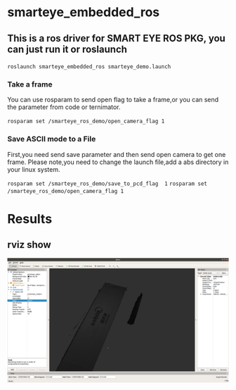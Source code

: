 # smarteye_embedded_ros

## This is a ros driver for SMART EYE ROS PKG, you can just run it or roslaunch

`
roslaunch smarteye_embedded_ros smarteye_demo.launch
`
### Take a frame

You can use rosparam to send open flag to take a frame,or you can send the parameter from code or ternimator.

`
rosparam set /smarteye_ros_demo/open_camera_flag 1
`

### Save ASCII mode to a File

First,you need send save parameter and then send open camera to get one frame. Please note,you need to change the launch file,add a abs directory in your linux system.

`
rosparam set /smarteye_ros_demo/save_to_pcd_flag  1
`
`
rosparam set /smarteye_ros_demo/open_camera_flag 1
`

# Results
## rviz show
![State_output](https://github.com/Musyue/smarteye_embedded_ros/blob/master/show/demo.png)
